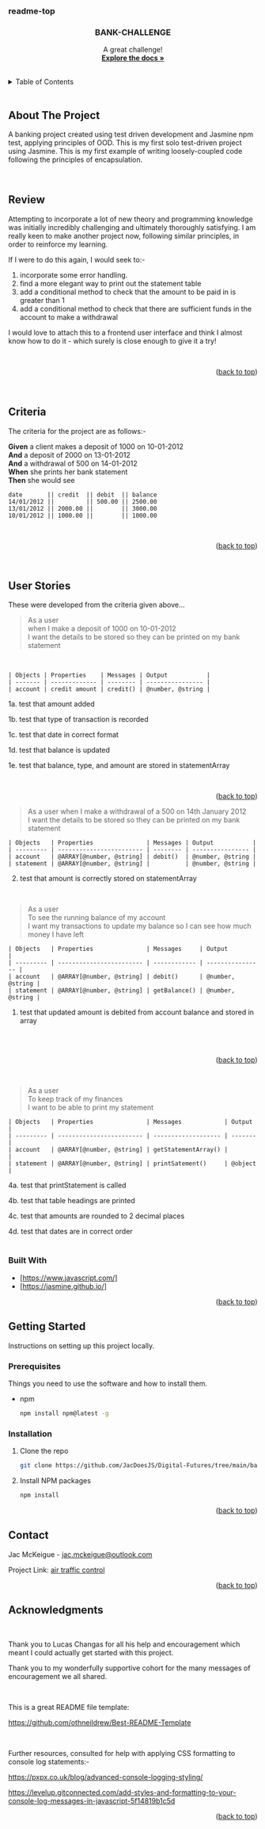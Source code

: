 ### readme-top
<h3 align="center">BANK-CHALLENGE</h3>
  <p align="center">
    A great challenge!
    <br />
    <a href="https://github.com/JacDoesJS/Digital-Futures/tree/main/bank-challenge"><strong>Explore the docs »</strong></a>
    <br />
    <br />
  </p>
</div>


<!-- TABLE OF CONTENTS -->
<details>
  <summary>Table of Contents</summary>
  <ol>
    <li>
      <a href="#about-the-project">About The Project</a>
      <ul>
        <li><a href="#built-with">Built With</a></li>
      </ul>
    </li>
    <li>
      <a href="#getting-started">Getting Started</a>
      <ul>
        <li><a href="#prerequisites">Prerequisites</a></li>
        <li><a href="#installation">Installation</a></li>
      </ul>
    </li>
    <li><a href="#contact">Contact</a></li>
    <li><a href="#acknowledgments">Acknowledgments</a></li>
  </ol>
</details>

</br>
<!-- ABOUT THE PROJECT -->  

## About The Project

A banking project created using test driven development and Jasmine npm test, applying principles of OOD.
This is my first solo test-driven project using Jasmine.
This is my first example of writing loosely-coupled code following the principles of encapsulation.  


</br>

## Review
Attempting to incorporate a lot of new theory and programming knowledge was initially incredibly challenging and ultimately thoroughly satisfying. I am really keen to make another project now, following similar principles, in order to reinforce my learning. 

If I were to do this again, I would seek to:-
1. incorporate some error handling.
2. find a more elegant way to print out the statement table
3. add a conditional method to check that the amount to be paid in is greater than 1
4. add a conditional method to check that there are sufficient funds in the account to make a withdrawal  
   
I would love to attach this to a frontend user interface and think I almost know how to do it - which surely is close enough to give it a try!

</br>
<p align="right">(<a href="#readme-top">back to top</a>)</p>
</br>

## Criteria
The criteria for the project are as follows:-

**Given** a client makes a deposit of 1000 on 10-01-2012  
**And** a deposit of 2000 on 13-01-2012  
**And** a withdrawal of 500 on 14-01-2012  
**When** she prints her bank statement  
**Then** she would see

```
date       || credit  || debit  || balance
14/01/2012 ||         || 500.00 || 2500.00
13/01/2012 || 2000.00 ||        || 3000.00
10/01/2012 || 1000.00 ||        || 1000.00
```
</br>
<p align="right">(<a href="#readme-top">back to top</a>)</p>
</br>

## User Stories  
These were developed from the criteria given above...  


>As a user  
when I make a deposit of 1000 on 10-01-2012  
I want the details to be stored so they can be printed on my bank statement  

<br/>

```
| Objects | Properties    | Messages | Output           |
| ------- | ------------- | -------- | ---------------- |
| account | credit amount | credit() | @number, @string |
```
1a. test that amount added  
  
1b. test that type of transaction is recorded  

1c. test that date in correct format  
 
1d. test that balance is updated  

1e. test that balance, type, and amount are stored in statementArray  

<br>
<p align="right">(<a href="#readme-top">back to top</a>)</p>


>As a user
when I make a withdrawal of a 500 on 14th January 2012  
I want the details to be stored so they can be printed on my bank statement

```
| Objects   | Properties               | Messages | Output           |
| --------- | ------------------------ | -------- | ---------------- |
| account   | @ARRAY[@number, @string] | debit()  | @number, @string |
| statement | @ARRAY[@number, @string] |          | @number, @string |
```

2. test that amount is correctly stored on statementArray  
  
<br/>

>As a user  
To see the running balance of my account  
I want my transactions to update my balance so I can see how much money I have left

```
| Objects   | Properties               | Messages     | Output           |
| --------- | ------------------------ | ------------ | ---------------- |
| account   | @ARRAY[@number, @string] | debit()      | @number, @string |
| statement | @ARRAY[@number, @string] | getBalance() | @number, @string |
```

1. test that updated amount is debited from account balance and stored in array
<br>

<br>
<p align="right">(<a href="#readme-top">back to top</a>)</p>
</br>

>As a user  
To keep track of my finances  
I want to be able to print my statement

```
| Objects   | Properties               | Messages            | Output  |
| --------- | ------------------------ | ------------------- | ------- |
| account   | @ARRAY[@number, @string] | getStatementArray() |         |
| statement | @ARRAY[@number, @string] | printSatement()     | @object |
```

4a. test that printStatement is called  

4b. test that table headings are printed  

4c. test that amounts are rounded to 2 decimal places  

4d. test that dates are in correct order  
</br>

### Built With

* [https://www.javascript.com/]
* [https://jasmine.github.io/]


<p align="right">(<a href="#readme-top">back to top</a>)</p>


<!-- GETTING STARTED -->
## Getting Started

Instructions on setting up this project locally.

### Prerequisites

Things you need to use the software and how to install them.
* npm
  ```sh
  npm install npm@latest -g
  ```
  
### Installation

1. Clone the repo
   ```sh
   git clone https://github.com/JacDoesJS/Digital-Futures/tree/main/bank-challenge
   ```
2. Install NPM packages
   ```sh
   npm install
   ```

<p align="right">(<a href="#readme-top">back to top</a>)</p>

<!-- CONTACT -->
## Contact

Jac McKeigue - jac.mckeigue@outlook.com

Project Link: [air traffic control](https://github.com/JacDoesJS/Digital-Futures/tree/main/bank-challenge)

<p align="right">(<a href="#readme-top">back to top</a>)</p>



<!-- ACKNOWLEDGMENTS -->
## Acknowledgments

</br>

Thank you to Lucas Changas for all his help and encouragement which meant I could actually get started with this project.  

Thank you to my wonderfully supportive cohort for the many messages of encouragement we all shared.  

</br>  


This is a great README file template:  

https://github.com/othneildrew/Best-README-Template  

</br>

Further resources, consulted for help with applying CSS formatting to console log statements:-  

https://pxpx.co.uk/blog/advanced-console-logging-styling/  

https://levelup.gitconnected.com/add-styles-and-formatting-to-your-console-log-messages-in-javascript-5f14819b1c5d



<p align="right">(<a href="#readme-top">back to top</a>)</p>


